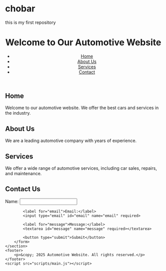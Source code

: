 # chobar
this is my first repository
<!DOCTYPE html>
<html lang="en">
<head>
    <meta charset="UTF-8">
    <meta name="viewport" content="width=device-width, initial-scale=1.0">
    <title>Automotive Website</title>
    <link rel="stylesheet" href="styles/main.css">
</head>
<body>
    <header>
        <h1>Welcome to Our Automotive Website</h1>
        <nav>
            <ul>
                <li><a href="#home">Home</a></li>
                <li><a href="#about">About Us</a></li>
                <li><a href="#services">Services</a></li>
                <li><a href="#contact">Contact</a></li>
            </ul>
        </nav>
    </header>
    <section id="home">
        <h2>Home</h2>
        <p>Welcome to our automotive website. We offer the best cars and services in the industry.</p>
    </section>
    <section id="about">
        <h2>About Us</h2>
        <p>We are a leading automotive company with years of experience.</p>
    </section>
    <section id="services">
        <h2>Services</h2>
        <p>We offer a wide range of automotive services, including car sales, repairs, and maintenance.</p>
    </section>
    <section id="contact">
        <h2>Contact Us</h2>
        <form id="contact-form">
            <label for="name">Name:</label>
            <input type="text" id="name" name="name" required>
            
            <label for="email">Email:</label>
            <input type="email" id="email" name="email" required>
            
            <label for="message">Message:</label>
            <textarea id="message" name="message" required></textarea>
            
            <button type="submit">Submit</button>
        </form>
    </section>
    <footer>
        <p>&copy; 2025 Automotive Website. All rights reserved.</p>
    </footer>
    <script src="scripts/main.js"></script>
</body>
</html>

